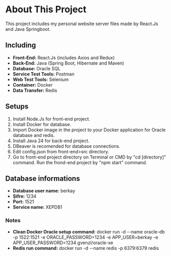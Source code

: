 # About This Project
This project includes my personal website server files made by React.Js and Java Springboot.

## Including
* **Front-End:** React.Js (includes Axios and Redux)
* **Back-End:** Java (Spring Boot, Hibernate and Maven)
* **Database:** Oracle SQL
* **Service Test Tools:** Postman
* **Web Test Tools:** Selenium
* **Container:** Docker
* **Data Transfer:** Redis

## Setups
1. Install Node.Js for front-end project.
2. Install Docker for database.
3. Import Docker image in the project to your Docker application for Oracle database and redis.
4. Install Java 24 for back-end project.
5. DBeaver is recomended for database connections.
6. Edit config.json from front-end>src directory.
7. Go to front-end project directory on Terminal or CMD by "cd [directory]" command. Run the frond-end project by "npm start" command.

## Database informations
* **Database user name:** berkay
* **Şifre:** 1234
* **Port:** 1521
* **Service name:** XEPDB1

### Notes
* **Clean Docker Oracle setup command:** docker run -d --name oracle-db -p 1522:1521 -e ORACLE_PASSWORD=1234 -e APP_USER=berkay -e APP_USER_PASSWORD=1234 gvenzl/oracle-xe
* **Redis run command:** docker run -d --name redis -p 6379:6379 redis
